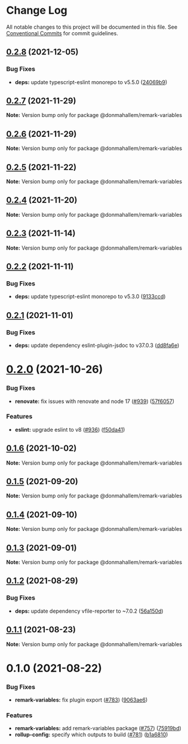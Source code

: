 # Change Log

All notable changes to this project will be documented in this file.
See [Conventional Commits](https://conventionalcommits.org) for commit guidelines.

## [0.2.8](https://github.com/donmahallem/js-libs/compare/@donmahallem/remark-variables@0.2.7...@donmahallem/remark-variables@0.2.8) (2021-12-05)


### Bug Fixes

* **deps:** update typescript-eslint monorepo to v5.5.0 ([24069b9](https://github.com/donmahallem/js-libs/commit/24069b9aee9cc6364cfb5cdad2883d5937a3bce4))





## [0.2.7](https://github.com/donmahallem/js-libs/compare/@donmahallem/remark-variables@0.2.6...@donmahallem/remark-variables@0.2.7) (2021-11-29)

**Note:** Version bump only for package @donmahallem/remark-variables





## [0.2.6](https://github.com/donmahallem/js-libs/compare/@donmahallem/remark-variables@0.2.5...@donmahallem/remark-variables@0.2.6) (2021-11-29)

**Note:** Version bump only for package @donmahallem/remark-variables





## [0.2.5](https://github.com/donmahallem/js-libs/compare/@donmahallem/remark-variables@0.2.4...@donmahallem/remark-variables@0.2.5) (2021-11-22)

**Note:** Version bump only for package @donmahallem/remark-variables





## [0.2.4](https://github.com/donmahallem/js-libs/compare/@donmahallem/remark-variables@0.2.3...@donmahallem/remark-variables@0.2.4) (2021-11-20)

**Note:** Version bump only for package @donmahallem/remark-variables





## [0.2.3](https://github.com/donmahallem/js-libs/compare/@donmahallem/remark-variables@0.2.2...@donmahallem/remark-variables@0.2.3) (2021-11-14)

**Note:** Version bump only for package @donmahallem/remark-variables





## [0.2.2](https://github.com/donmahallem/js-libs/compare/@donmahallem/remark-variables@0.2.1...@donmahallem/remark-variables@0.2.2) (2021-11-11)


### Bug Fixes

* **deps:** update typescript-eslint monorepo to v5.3.0 ([9133ccd](https://github.com/donmahallem/js-libs/commit/9133ccd0e089a93be0ddfac41cd8c3ccf4172130))





## [0.2.1](https://github.com/donmahallem/js-libs/compare/@donmahallem/remark-variables@0.2.0...@donmahallem/remark-variables@0.2.1) (2021-11-01)


### Bug Fixes

* **deps:** update dependency eslint-plugin-jsdoc to v37.0.3 ([dd8fa6e](https://github.com/donmahallem/js-libs/commit/dd8fa6e3dc463891aaaaa3be8647cc785f46c282))





# [0.2.0](https://github.com/donmahallem/js-libs/compare/@donmahallem/remark-variables@0.1.6...@donmahallem/remark-variables@0.2.0) (2021-10-26)


### Bug Fixes

* **renovate:** fix issues with renovate and node 17 ([#939](https://github.com/donmahallem/js-libs/issues/939)) ([57f6057](https://github.com/donmahallem/js-libs/commit/57f6057542b9b7f8d70a544a37fe36bf98c859dc))


### Features

* **eslint:** upgrade eslint to v8 ([#936](https://github.com/donmahallem/js-libs/issues/936)) ([f50da41](https://github.com/donmahallem/js-libs/commit/f50da417e4a616fdc7f0969f7eeef29d7d517d49))





## [0.1.6](https://github.com/donmahallem/js-libs/compare/@donmahallem/remark-variables@0.1.5...@donmahallem/remark-variables@0.1.6) (2021-10-02)

**Note:** Version bump only for package @donmahallem/remark-variables





## [0.1.5](https://github.com/donmahallem/js-libs/compare/@donmahallem/remark-variables@0.1.4...@donmahallem/remark-variables@0.1.5) (2021-09-20)

**Note:** Version bump only for package @donmahallem/remark-variables





## [0.1.4](https://github.com/donmahallem/js-libs/compare/@donmahallem/remark-variables@0.1.3...@donmahallem/remark-variables@0.1.4) (2021-09-10)

**Note:** Version bump only for package @donmahallem/remark-variables





## [0.1.3](https://github.com/donmahallem/js-libs/compare/@donmahallem/remark-variables@0.1.2...@donmahallem/remark-variables@0.1.3) (2021-09-01)

**Note:** Version bump only for package @donmahallem/remark-variables





## [0.1.2](https://github.com/donmahallem/js-libs/compare/@donmahallem/remark-variables@0.1.1...@donmahallem/remark-variables@0.1.2) (2021-08-29)


### Bug Fixes

* **deps:** update dependency vfile-reporter to ~7.0.2 ([56a150d](https://github.com/donmahallem/js-libs/commit/56a150db5020a5e44e5c0f78ce0ef11d2a0f6d90))





## [0.1.1](https://github.com/donmahallem/js-libs/compare/@donmahallem/remark-variables@0.1.0...@donmahallem/remark-variables@0.1.1) (2021-08-23)

**Note:** Version bump only for package @donmahallem/remark-variables





# 0.1.0 (2021-08-22)


### Bug Fixes

* **remark-variables:** fix plugin export ([#783](https://github.com/donmahallem/js-libs/issues/783)) ([9063ae6](https://github.com/donmahallem/js-libs/commit/9063ae671b39d2f0b20293753c7dbad4cc8136d5))


### Features

* **remark-variables:** add remark-variables package ([#757](https://github.com/donmahallem/js-libs/issues/757)) ([75919bd](https://github.com/donmahallem/js-libs/commit/75919bd3d7c8a6a608d42ddfbbade1ccb9efde43))
* **rollup-config:** specify which outputs to build ([#781](https://github.com/donmahallem/js-libs/issues/781)) ([b1a6810](https://github.com/donmahallem/js-libs/commit/b1a68103fe94150022ba71c552528c8a88b7a7c1))
